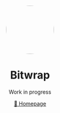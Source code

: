 <div align="center">

<a href="https://electriqe.neobrains.me" target="_blank">
    <img src="https://avatars.githubusercontent.com/u/127539319?s=200&v=4" width="128" height="auto" style="border-radius: 50%">
</a>

# Bitwrap

Work in progress

[🔮 Homepage](https://bitwrap.neobrains.me)

</div>
